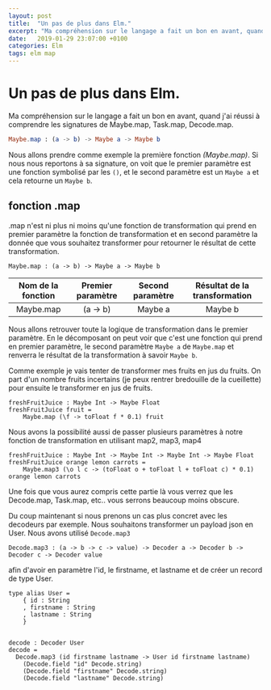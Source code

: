 ```yaml
---
layout: post
title:  "Un pas de plus dans Elm."
excerpt: "Ma compréhension sur le langage a fait un bon en avant, quand j'ai réussi à comprendre les signatures de Maybe.map, Task.map, Decode.map ."
date:   2019-01-29 23:07:00 +0100
categories: Elm
tags: elm map
---
```



#  Un pas de plus dans Elm.

Ma compréhension sur le langage a fait un bon en avant, quand j'ai réussi à comprendre les signatures de Maybe.map, Task.map, Decode.map.

```elm
Maybe.map : (a -> b) -> Maybe a -> Maybe b
```

Nous allons prendre comme exemple la première fonction *(Maybe.map)*.
Si nous nous reportons à sa signature, on voit que le premier paramètre est une fonction symbolisé par les `()`, et le second paramètre est un `Maybe a` et cela retourne un `Maybe b`.

## fonction .map   

.map n'est ni plus ni moins qu'une fonction de transformation qui prend en premier paramètre la fonction de transformation et en second paramètre la donnée que vous souhaitez transformer pour retourner le résultat de cette transformation.

```
Maybe.map : (a -> b) -> Maybe a -> Maybe b
```

| Nom de la fonction | Premier paramètre | Second paramètre | Résultat de la transformation |
|:-:|:-:|:-:|:-:|
| Maybe.map            | (a -> b)| Maybe a          | Maybe b |

Nous allons retrouver toute la logique de transformation dans le premier paramètre. En le décomposant on peut voir que c'est une fonction qui prend en premier paramètre, le second paramètre `Maybe a` de `Maybe.map` et renverra le résultat de la transformation à savoir `Maybe b`.

Comme exemple je vais tenter de transformer mes fruits en jus du fruits. On part d'un nombre fruits incertains (je peux rentrer bredouille de la cueillette) pour ensuite le transformer en jus de fruits.


```
freshFruitJuice : Maybe Int -> Maybe Float
freshFruitJuice fruit =
    Maybe.map (\f -> toFloat f * 0.1) fruit
```

Nous avons la possibilité aussi de passer plusieurs paramètres à notre fonction de transformation en utilisant map2, map3, map4

```
freshFruitJuice : Maybe Int -> Maybe Int -> Maybe Int -> Maybe Float
freshFruitJuice orange lemon carrots =
    Maybe.map3 (\o l c -> (toFloat o + toFloat l + toFloat c) * 0.1) orange lemon carrots
```

Une fois que vous aurez compris cette partie là vous verrez que les Decode.map, Task.map, etc.. vous serrons beaucoup moins obscure.

Du coup maintenant si nous prenons un cas plus concret avec les decodeurs par exemple. Nous souhaitons transformer un payload json en User.
Nous avons utilisé `Decode.map3`

```
Decode.map3 : (a -> b -> c -> value) -> Decoder a -> Decoder b -> Decoder c -> Decoder value
```

afin d'avoir en paramètre l'id, le firstname, et lastname et de créer un record de type User.

```
type alias User =
    { id : String
    , firstname : String
    , lastname : String
    }


decode : Decoder User
decode =
  Decode.map3 (id firstname lastname -> User id firstname lastname)
    (Decode.field "id" Decode.string)
    (Decode.field "firstname" Decode.string)
    (Decode.field "lastname" Decode.string)

```
